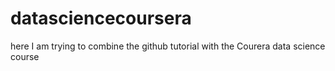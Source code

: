 datasciencecoursera
===================
here I am trying to combine the github tutorial with the Courera data science course
